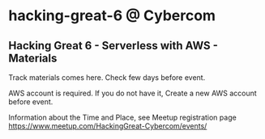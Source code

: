 # hacking-great-6 @ Cybercom
## Hacking Great 6 - Serverless with AWS - Materials

Track materials comes here. Check few days before event.

AWS account is required. If you do not have it, Create a new AWS account before event.

Information about the Time and Place, see Meetup registration page https://www.meetup.com/HackingGreat-Cybercom/events/

